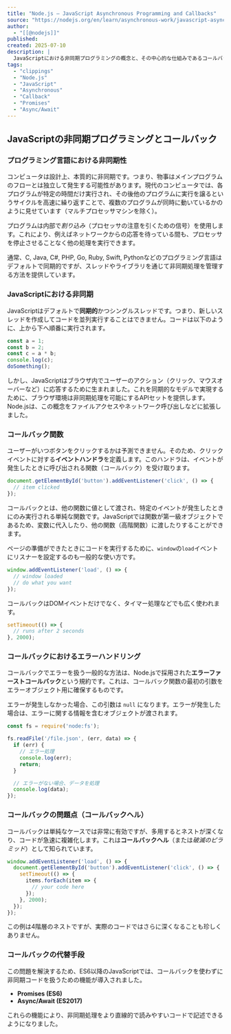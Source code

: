 ```yaml
---
title: "Node.js — JavaScript Asynchronous Programming and Callbacks"
source: "https://nodejs.org/en/learn/asynchronous-work/javascript-asynchronous-programming-and-callbacks"
author:
  - "[[@nodejs]]"
published:
created: 2025-07-10
description: |
  JavaScriptにおける非同期プログラミングの概念と、その中心的な仕組みであるコールバック関数について解説します。コールバックの基本的な使い方から、エラーハンドリング、そして「コールバックヘル」と呼ばれる問題点、さらにその代替策となるPromiseやAsync/Awaitまでを扱います。
tags:
  - "clippings"
  - "Node.js"
  - "JavaScript"
  - "Asynchronous"
  - "Callback"
  - "Promises"
  - "Async/Await"
---
```


## JavaScriptの非同期プログラミングとコールバック

### プログラミング言語における非同期性

コンピュータは設計上、本質的に非同期です。つまり、物事はメインプログラムのフローとは独立して発生する可能性があります。現代のコンピュータでは、各プログラムが特定の時間だけ実行され、その後他のプログラムに実行を譲るというサイクルを高速に繰り返すことで、複数のプログラムが同時に動いているかのように見せています（マルチプロセッサマシンを除く）。

プログラムは内部で*割り込み*（プロセッサの注意を引くための信号）を使用します。これにより、例えばネットワークからの応答を待っている間も、プロセッサを停止させることなく他の処理を実行できます。

通常、C, Java, C#, PHP, Go, Ruby, Swift, Pythonなどのプログラミング言語はデフォルトで同期的ですが、スレッドやライブラリを通じて非同期処理を管理する方法を提供しています。

### JavaScriptにおける非同期

JavaScriptはデフォルトで**同期的**かつシングルスレッドです。つまり、新しいスレッドを作成してコードを並列実行することはできません。コードは以下のように、上から下へ順番に実行されます。

```javascript
const a = 1;
const b = 2;
const c = a * b;
console.log(c);
doSomething();
```

しかし、JavaScriptはブラウザ内でユーザーのアクション（クリック、マウスオーバーなど）に応答するために生まれました。これを同期的なモデルで実現するために、ブラウザ環境は非同期処理を可能にするAPIセットを提供します。Node.jsは、この概念をファイルアクセスやネットワーク呼び出しなどに拡張しました。

### コールバック関数

ユーザーがいつボタンをクリックするかは予測できません。そのため、クリックイベントに対する**イベントハンドラ**を定義します。このハンドラは、イベントが発生したときに呼び出される関数（コールバック）を受け取ります。

```javascript
document.getElementById('button').addEventListener('click', () => {
  // item clicked
});
```

コールバックとは、他の関数に値として渡され、特定のイベントが発生したときにのみ実行される単純な関数です。JavaScriptでは関数が第一級オブジェクトであるため、変数に代入したり、他の関数（高階関数）に渡したりすることができます。

ページの準備ができたときにコードを実行するために、`window`の`load`イベントにリスナーを設定するのも一般的な使い方です。

```javascript
window.addEventListener('load', () => {
  // window loaded
  // do what you want
});
```

コールバックはDOMイベントだけでなく、タイマー処理などでも広く使われます。

```javascript
setTimeout(() => {
  // runs after 2 seconds
}, 2000);
```

### コールバックにおけるエラーハンドリング

コールバックでエラーを扱う一般的な方法は、Node.jsで採用された**エラーファーストコールバック**という規約です。これは、コールバック関数の最初の引数をエラーオブジェクト用に確保するものです。

エラーが発生しなかった場合、この引数は `null` になります。エラーが発生した場合は、エラーに関する情報を含むオブジェクトが渡されます。

```javascript
const fs = require('node:fs');

fs.readFile('/file.json', (err, data) => {
  if (err) {
    // エラー処理
    console.log(err);
    return;
  }

  // エラーがない場合、データを処理
  console.log(data);
});
```

### コールバックの問題点（コールバックヘル）

コールバックは単純なケースでは非常に有効ですが、多用するとネストが深くなり、コードが急速に複雑化します。これは**コールバックヘル**（または*破滅のピラミッド*）として知られています。

```javascript
window.addEventListener('load', () => {
  document.getElementById('button').addEventListener('click', () => {
    setTimeout(() => {
      items.forEach(item => {
        // your code here
      });
    }, 2000);
  });
});
```

この例は4階層のネストですが、実際のコードではさらに深くなることも珍しくありません。

### コールバックの代替手段

この問題を解決するため、ES6以降のJavaScriptでは、コールバックを使わずに非同期コードを扱うための機能が導入されました。

* **Promises (ES6)**
* **Async/Await (ES2017)**

これらの機能により、非同期処理をより直線的で読みやすいコードで記述できるようになりました。
